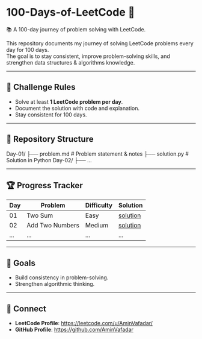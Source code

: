# 100-Days-of-LeetCode 🚀
📚 A 100-day journey of problem solving with LeetCode.

This repository documents my journey of solving LeetCode problems every day for 100 days.  
The goal is to stay consistent, improve problem-solving skills, and strengthen data structures & algorithms knowledge.

---

## 📅 Challenge Rules
- Solve at least **1 LeetCode problem per day**.
- Document the solution with code and explanation.
- Stay consistent for 100 days.

---

## 📂 Repository Structure
Day-01/
├── problem.md # Problem statement & notes
├── solution.py # Solution in Python
Day-02/
├── ...

---

## 🏆 Progress Tracker

| Day | Problem | Difficulty | Solution |
|-----|----------|-------------|-----------|
| 01  | Two Sum | Easy | [solution](Day-01/solution.py) |
| 02  | Add Two Numbers | Medium | [solution](Day-02/solution.py) |
| ... | ... | ... | ... |

---

## 🎯 Goals
- Build consistency in problem-solving.
- Strengthen algorithmic thinking.

---

## 🔗 Connect
- **LeetCode Profile**: https://leetcode.com/u/AminVafadar/
- **GitHub Profile**: https://github.com/AminVafadar
